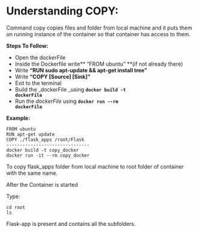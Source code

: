 # Understanding COPY:

Command copy copies files and folder from local machine and it puts them on running instance of the container so that container has access to them.

**Steps To Follow:**



*   Open the dockerFile
*   Inside the Dockerfile write** “FROM ubuntu” **(if not already there)
*   Write **“RUN sudo apt-update && apt-get install tree”**
*   Write **“COPY [Source] [Sink]”**
*   Exit to the terminal 
*   Build the _dockerFile _using **<code>docker build -t dockerFile</code>**
*   Run the <em>dockerFile</em> using <strong><code>docker run --rm dockerFile</code></strong>

<strong>Example:</strong>


```
FROM ubuntu
RUN apt-get update
COPY ./flask_apps /root/Flask
-------------------------------
docker build -t copy_docker
docker run -it --rm copy_docker
```


To copy flask_apps folder from local machine to root folder of container with the same name.

After the Container is started

Type: 


```
cd root
ls 
```


Flask-app is present and contains all the subfolders.
